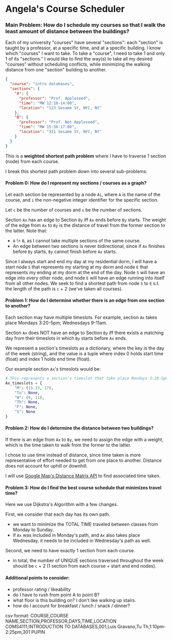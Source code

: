 # Angela's Course Scheduler
### Main Problem: How do I schedule my courses so that I walk the least amount of distance between the buildings?

Each of my university "courses" have several "sections": each "section" is taught by a professor, at a specific time, and at a specific building. I know which "courses" I want to take. To take a "course", I need to take 1 and only 1 of its "sections." I would like to find the way(s) to take all my desired "courses" without scheduling conflicts, while minimizing the walking distance from one "section" building to another.

```json
{
  "course": "intro databases",
  "sections": {
    "A": {
      "professor": "Prof. Appleseed",
      "time": "MW 12:10-14:00",
      "location": "123 Sesame St, NYC, NY"
    },
    "B": {
      "professor": "Prof. Not Appleseed",
      "time": "MW 15:30-17:00",
      "location": "321 Sesame St, NYC, NY"
    }
  }
}
```

This is a __weighted shortest path problem__ where I have to traverse 1 section (node) from each course.

I break this shortest path problem down into several sub-problems:

#### Problem 0: How do I represent my sections / courses as a graph?

Let each section be represented by a node `Ai`, where `A` is the name of the course, and `i` the non-negative integer identifier for the specific section.

Let `c` be the number of courses and `s` be the number of sections.

Section `Ax` has an edge to Section `By` iff `Ax` ends before `By` starts. The weight of the edge from `Ax` to `By` is the distance of travel from the former section to the latter. Note that:
- `A` != `B`, as I cannot take multiple sections of the same course.
- An edge between two sections is never bidirectional, since if `Ax` finishes before `By` starts, `By` cannot finish before `Ax` starts.

Since I always start and end my day at my residential dorm, I will have a start node `S` that represents my starting at my dorm and node `E` that represents my ending at my dorm at the end of the day. Node `S` will have an edge into every other node, and node `E` will have an edge running into itself from all other nodes. 
We seek to find a shortest path from node `S` to `E` s.t. the length of the path is `c` + 2 (we've taken all courses).

#### Problem 1: How do I determine whether there is an edge from one section to another?

Each section may have multiple timeslots. For example, section `Ax` takes place Mondays 3:20-5pm; Wednesdays 9-11am.

Section `Ax` does NOT have an edge to Section `By` iff there exists a matching day from their timeslots in which `By` starts before `Ax` ends. 

We represent a section's timeslots as a dictionary, where the key is the day of the week (string), and the value is a tuple where index 0 holds start time (float) and index 1 holds end time (float).

Our example section `Ax`'s timeslots would be:

```python
# This represents a section's timeslot that take place Mondays 3:20-5pm; Wednesdays 9-11am.
Ax_timeslots = {
    "M": (15.33, 17),
    "Tu": None,
    "W": (9, 11),
    "Th": None,
    "F": None,
    "S": None
}
````

#### Problem 2: How do I determine the distance between two buildings?

If there is an edge from `Ax` to `By`, we need to assign the edge with a weight, which is the time taken to walk from the former to the latter.

I chose to use time instead of distance, since time taken is more representative of effort needed to get from one place to another. Distance does not account for uphill or downhill.

I will use [Google Map's Distance Matrix API](https://developers.google.com/maps/documentation/distance-matrix/overview) to find associated time taken.


#### Problem 3: How do I find the best course schedule that minimizes travel time?

Here we use Dijkstra's Algorithm with a few changes.

First, we consider that each day has its own path.
- we want to minimize the TOTAL TIME traveled between classes from Monday to Sunday.
- if `Ax` was included in Monday's path, and `Ax` also takes place Wednesday, it needs to be included in Wednesday's path as well.

Second, we need to have exactly 1 section from each course.
- in total, the number of UNIQUE sections traversed throughout the week should be `c` + 2 (1 section from each course + start and end nodes).



#### Additional points to consider:
- professor rating / likeability
- do I have to rush from point A to point B?
- what floor is this building on? I don't like walking up stairs.
- how do I account for breakfast / lunch / snack / dinner?


csv format:
COURSE,COURSE NAME,SECTION,PROFESSOR,DAYS,TIME,LOCATION
COMS4111,INTRODUCTION TO DATABASES,001,Luis Gravano,Tu Th,1:10pm-2:25pm,301 PUPIN